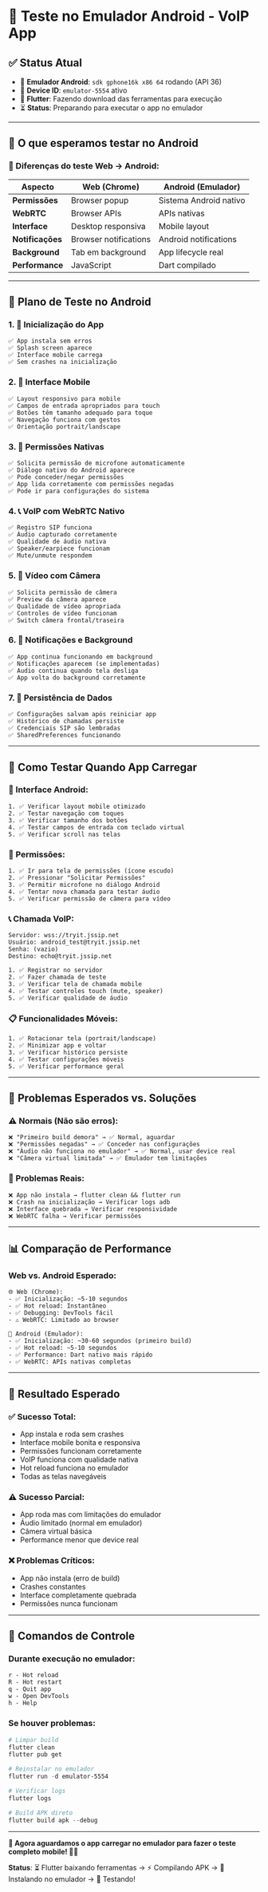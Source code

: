 # 📱 Teste no Emulador Android - VoIP App

## ✅ **Status Atual**
- 🚀 **Emulador Android**: `sdk gphone16k x86 64` rodando (API 36)
- 📱 **Device ID**: `emulator-5554` ativo
- 🔧 **Flutter**: Fazendo download das ferramentas para execução
- ⏳ **Status**: Preparando para executar o app no emulador

---

## 🎯 **O que esperamos testar no Android**

### **📱 Diferenças do teste Web → Android:**

| Aspecto | Web (Chrome) | Android (Emulador) |
|---------|--------------|-------------------|
| **Permissões** | Browser popup | Sistema Android nativo |
| **WebRTC** | Browser APIs | APIs nativas |
| **Interface** | Desktop responsiva | Mobile layout |
| **Notificações** | Browser notifications | Android notifications |
| **Background** | Tab em background | App lifecycle real |
| **Performance** | JavaScript | Dart compilado |

---

## 🧪 **Plano de Teste no Android**

### **1. 🚀 Inicialização do App**
```
✅ App instala sem erros
✅ Splash screen aparece
✅ Interface mobile carrega
✅ Sem crashes na inicialização
```

### **2. 📱 Interface Mobile**
```
✅ Layout responsivo para mobile
✅ Campos de entrada apropriados para touch
✅ Botões têm tamanho adequado para toque
✅ Navegação funciona com gestos
✅ Orientação portrait/landscape
```

### **3. 🔐 Permissões Nativas**
```
✅ Solicita permissão de microfone automaticamente
✅ Diálogo nativo do Android aparece
✅ Pode conceder/negar permissões
✅ App lida corretamente com permissões negadas
✅ Pode ir para configurações do sistema
```

### **4. 📞 VoIP com WebRTC Nativo**
```
✅ Registro SIP funciona
✅ Áudio capturado corretamente
✅ Qualidade de áudio nativa
✅ Speaker/earpiece funcionam
✅ Mute/unmute respondem
```

### **5. 🎥 Vídeo com Câmera**
```
✅ Solicita permissão de câmera
✅ Preview da câmera aparece
✅ Qualidade de vídeo apropriada
✅ Controles de vídeo funcionam
✅ Switch câmera frontal/traseira
```

### **6. 🔔 Notificações e Background**
```
✅ App continua funcionando em background
✅ Notificações aparecem (se implementadas)
✅ Audio continua quando tela desliga
✅ App volta do background corretamente
```

### **7. 💾 Persistência de Dados**
```
✅ Configurações salvam após reiniciar app
✅ Histórico de chamadas persiste
✅ Credenciais SIP são lembradas
✅ SharedPreferences funcionando
```

---

## 🔧 **Como Testar Quando App Carregar**

### **📱 Interface Android:**
```
1. ✅ Verificar layout mobile otimizado
2. ✅ Testar navegação com toques
3. ✅ Verificar tamanho dos botões
4. ✅ Testar campos de entrada com teclado virtual
5. ✅ Verificar scroll nas telas
```

### **🔐 Permissões:**
```
1. ✅ Ir para tela de permissões (ícone escudo)
2. ✅ Pressionar "Solicitar Permissões"
3. ✅ Permitir microfone no diálogo Android
4. ✅ Tentar nova chamada para testar áudio
5. ✅ Verificar permissão de câmera para vídeo
```

### **📞 Chamada VoIP:**
```
Servidor: wss://tryit.jssip.net
Usuário: android_test@tryit.jssip.net
Senha: (vazio)
Destino: echo@tryit.jssip.net

1. ✅ Registrar no servidor
2. ✅ Fazer chamada de teste
3. ✅ Verificar tela de chamada mobile
4. ✅ Testar controles touch (mute, speaker)
5. ✅ Verificar qualidade de áudio
```

### **📋 Funcionalidades Móveis:**
```
1. ✅ Rotacionar tela (portrait/landscape)
2. ✅ Minimizar app e voltar
3. ✅ Verificar histórico persiste
4. ✅ Testar configurações móveis
5. ✅ Verificar performance geral
```

---

## 🐛 **Problemas Esperados vs. Soluções**

### **⚠️ Normais (Não são erros):**
```
❌ "Primeiro build demora" → ✅ Normal, aguardar
❌ "Permissões negadas" → ✅ Conceder nas configurações
❌ "Áudio não funciona no emulador" → ✅ Normal, usar device real
❌ "Câmera virtual limitada" → ✅ Emulador tem limitações
```

### **🔧 Problemas Reais:**
```
❌ App não instala → flutter clean && flutter run
❌ Crash na inicialização → Verificar logs adb
❌ Interface quebrada → Verificar responsividade
❌ WebRTC falha → Verificar permissões
```

---

## 📊 **Comparação de Performance**

### **Web vs. Android Esperado:**
```
🌐 Web (Chrome):
- ✅ Inicialização: ~5-10 segundos
- ✅ Hot reload: Instantâneo
- ✅ Debugging: DevTools fácil
- ⚠️ WebRTC: Limitado ao browser

📱 Android (Emulador):
- ✅ Inicialização: ~30-60 segundos (primeiro build)
- ✅ Hot reload: ~5-10 segundos
- ✅ Performance: Dart nativo mais rápido
- ✅ WebRTC: APIs nativas completas
```

---

## 🎯 **Resultado Esperado**

### **✅ Sucesso Total:**
- App instala e roda sem crashes
- Interface mobile bonita e responsiva
- Permissões funcionam corretamente
- VoIP funciona com qualidade nativa
- Hot reload funciona no emulador
- Todas as telas navegáveis

### **⚠️ Sucesso Parcial:**
- App roda mas com limitações do emulador
- Áudio limitado (normal em emulador)
- Câmera virtual básica
- Performance menor que device real

### **❌ Problemas Críticos:**
- App não instala (erro de build)
- Crashes constantes
- Interface completamente quebrada
- Permissões nunca funcionam

---

## 🚀 **Comandos de Controle**

### **Durante execução no emulador:**
```
r - Hot reload
R - Hot restart  
q - Quit app
w - Open DevTools
h - Help
```

### **Se houver problemas:**
```powershell
# Limpar build
flutter clean
flutter pub get

# Reinstalar no emulador
flutter run -d emulator-5554

# Verificar logs
flutter logs

# Build APK direto
flutter build apk --debug
```

---

**🎯 Agora aguardamos o app carregar no emulador para fazer o teste completo mobile! 📱🚀**

**Status**: ⏳ Flutter baixando ferramentas → ⚡ Compilando APK → 📱 Instalando no emulador → 🎉 Testando!